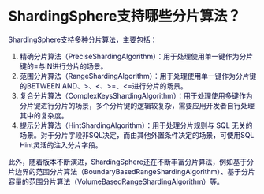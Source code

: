 # ShardingSphere支持哪些分片算法？

<font style="color:rgb(5, 7, 59);">ShardingSphere支持多种分片算法，主要包括：</font>

1. <font style="color:rgb(5, 7, 59);">精确分片算法（PreciseShardingAlgorithm）：用于处理使用单一键作为分片键的=与IN进行分片的场景。</font>
2. <font style="color:rgb(5, 7, 59);">范围分片算法（RangeShardingAlgorithm）：用于处理使用单一键作为分片键的BETWEEN AND、>、<、>=、<=进行分片的场景。</font>
3. <font style="color:rgb(5, 7, 59);">复合分片算法（ComplexKeysShardingAlgorithm）：用于处理使用多键作为分片键进行分片的场景，多个分片键的逻辑较复杂，需要应用开发者自行处理其中的复杂度。</font>
4. <font style="color:rgb(5, 7, 59);">提示分片算法（HintShardingAlgorithm）：用于处理分片规则与 SQL 无关的场景。对于分片字段非SQL决定，而由其他外置条件决定的场景，可使用SQL Hint灵活的注入分片字段。</font>

<font style="color:rgb(5, 7, 59);">此外，随着版本不断演进，ShardingSphere还在不断丰富分片算法，例如基于分片边界的范围分片算法（BoundaryBasedRangeShardingAlgorithm）、基于分片容量的范围分片算法（VolumeBasedRangeShardingAlgorithm）等。</font>
